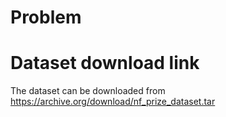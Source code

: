 # Problem

# Dataset download link
The dataset can be downloaded from https://archive.org/download/nf_prize_dataset.tar
